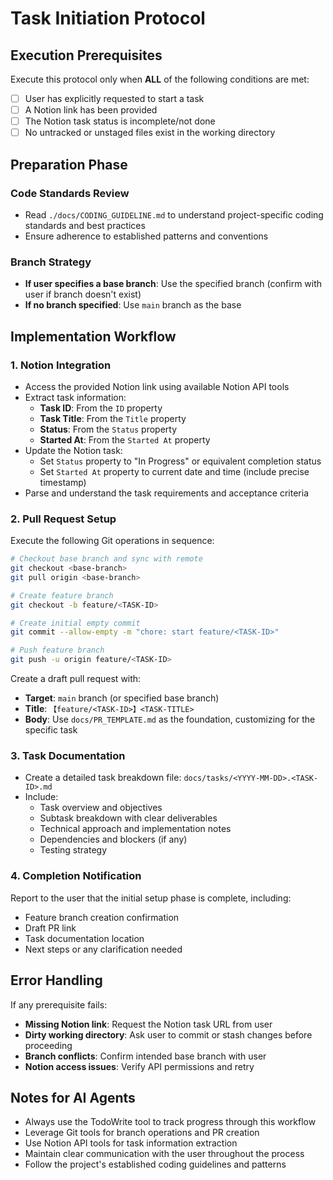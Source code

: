 # Task Initiation Protocol

## Execution Prerequisites

Execute this protocol only when **ALL** of the following conditions are met:

- [ ] User has explicitly requested to start a task
- [ ] A Notion link has been provided
- [ ] The Notion task status is incomplete/not done
- [ ] No untracked or unstaged files exist in the working directory

## Preparation Phase

### Code Standards Review
- Read `./docs/CODING_GUIDELINE.md` to understand project-specific coding standards and best practices
- Ensure adherence to established patterns and conventions

### Branch Strategy
- **If user specifies a base branch**: Use the specified branch (confirm with user if branch doesn't exist)
- **If no branch specified**: Use `main` branch as the base

## Implementation Workflow

### 1. Notion Integration
- Access the provided Notion link using available Notion API tools
- Extract task information:
  - **Task ID**: From the `ID` property
  - **Task Title**: From the `Title` property
  - **Status**: From the `Status` property
  - **Started At**: From the `Started At` property
- Update the Notion task:
  - Set `Status` property to "In Progress" or equivalent completion status
  - Set `Started At` property to current date and time (include precise timestamp)
- Parse and understand the task requirements and acceptance criteria

### 2. Pull Request Setup
Execute the following Git operations in sequence:

```bash
# Checkout base branch and sync with remote
git checkout <base-branch>
git pull origin <base-branch>

# Create feature branch
git checkout -b feature/<TASK-ID>

# Create initial empty commit
git commit --allow-empty -m "chore: start feature/<TASK-ID>"

# Push feature branch
git push -u origin feature/<TASK-ID>
```

Create a draft pull request with:
- **Target**: `main` branch (or specified base branch)
- **Title**: `【feature/<TASK-ID>】<TASK-TITLE>`
- **Body**: Use `docs/PR_TEMPLATE.md` as the foundation, customizing for the specific task

### 3. Task Documentation
- Create a detailed task breakdown file: `docs/tasks/<YYYY-MM-DD>.<TASK-ID>.md`
- Include:
  - Task overview and objectives
  - Subtask breakdown with clear deliverables
  - Technical approach and implementation notes
  - Dependencies and blockers (if any)
  - Testing strategy

### 4. Completion Notification
Report to the user that the initial setup phase is complete, including:
- Feature branch creation confirmation
- Draft PR link
- Task documentation location
- Next steps or any clarification needed

## Error Handling

If any prerequisite fails:
- **Missing Notion link**: Request the Notion task URL from user
- **Dirty working directory**: Ask user to commit or stash changes before proceeding
- **Branch conflicts**: Confirm intended base branch with user
- **Notion access issues**: Verify API permissions and retry

## Notes for AI Agents

- Always use the TodoWrite tool to track progress through this workflow
- Leverage Git tools for branch operations and PR creation
- Use Notion API tools for task information extraction
- Maintain clear communication with the user throughout the process
- Follow the project's established coding guidelines and patterns

